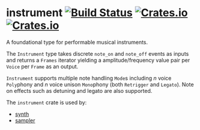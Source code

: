 # instrument [![Build Status](https://travis-ci.org/RustAudio/instrument.svg?branch=master)](https://travis-ci.org/RustAudio/instrument) [![Crates.io](https://img.shields.io/crates/v/instrument.svg)](https://crates.io/crates/instrument) [![Crates.io](https://img.shields.io/crates/l/instrument.svg)](https://github.com/RustAudio/instrument/blob/master/LICENSE)

A foundational type for performable musical instruments.

The `Instrument` type takes discrete `note_on` and `note_off` events as inputs
and returns a `Frames` iterator yielding a amplitude/frequency value pair per
`Voice` per `Frame` as an output.

`Instrument` supports multiple note handling `Mode`s including *n* voice
`Poly`phony and *n* voice unison `Mono`phony (both `Retrigger` and `Legato`).
Note on effects such as detuning and legato are also supported.

The `instrument` crate is used by:
- [synth](https://github.com/RustAudio/synth)
- [sampler]()
